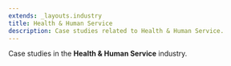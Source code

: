 ```yaml
---
extends: _layouts.industry
title: Health & Human Service
description: Case studies related to Health & Human Service.
---
```


Case studies in the **Health & Human Service** industry.
